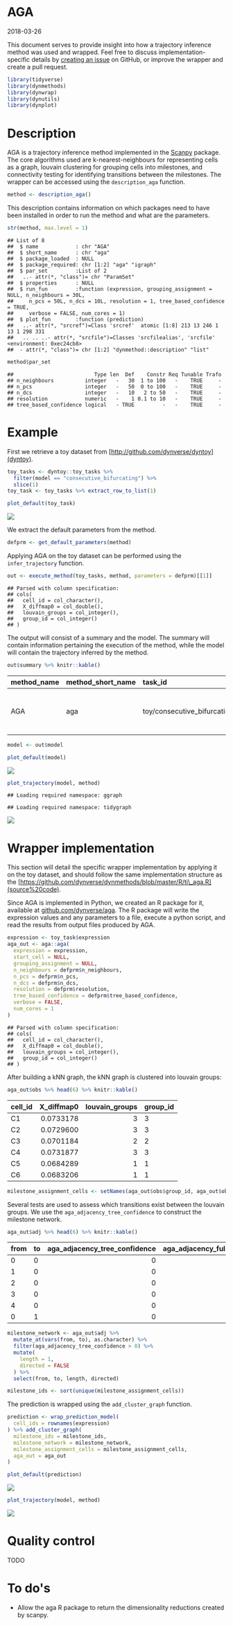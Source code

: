 AGA
================
2018-03-26

This document serves to provide insight into how a trajectory inference method was used and wrapped. Feel free to discuss implementation-specific details by [creating an issue](https://github.com/dynverse/dynmethods/issues) on GitHub, or improve the wrapper and create a pull request.

``` r
library(tidyverse)
library(dynmethods)
library(dynwrap)
library(dynutils)
library(dynplot)
```

Description
===========

AGA is a trajectory inference method implemented in the [Scanpy](https://scanpy.readthedocs.io/en/latest/) package. The core algorithms used are k-nearest-neighbours for representing cells as a graph, louvain clustering for grouping cells into milestones, and connectivity testing for identifying transitions between the milestones. The wrapper can be accessed using the `description_aga` function.

``` r
method <- description_aga()
```

This description contains information on which packages need to have been installed in order to run the method and what are the parameters.

``` r
str(method, max.level = 1)
```

    ## List of 8
    ##  $ name            : chr "AGA"
    ##  $ short_name      : chr "aga"
    ##  $ package_loaded  : NULL
    ##  $ package_required: chr [1:2] "aga" "igraph"
    ##  $ par_set         :List of 2
    ##   ..- attr(*, "class")= chr "ParamSet"
    ##  $ properties      : NULL
    ##  $ run_fun         :function (expression, grouping_assignment = NULL, n_neighbours = 30L, 
    ##     n_pcs = 50L, n_dcs = 10L, resolution = 1, tree_based_confidence = TRUE, 
    ##     verbose = FALSE, num_cores = 1)  
    ##  $ plot_fun        :function (prediction)  
    ##   ..- attr(*, "srcref")=Class 'srcref'  atomic [1:8] 213 13 246 1 13 1 298 331
    ##   .. .. ..- attr(*, "srcfile")=Classes 'srcfilealias', 'srcfile' <environment: 0xec24cb8> 
    ##  - attr(*, "class")= chr [1:2] "dynmethod::description" "list"

``` r
method$par_set
```

    ##                          Type len  Def    Constr Req Tunable Trafo
    ## n_neighbours          integer   -   30  1 to 100   -    TRUE     -
    ## n_pcs                 integer   -   50  0 to 100   -    TRUE     -
    ## n_dcs                 integer   -   10   2 to 50   -    TRUE     -
    ## resolution            numeric   -    1 0.1 to 10   -    TRUE     -
    ## tree_based_confidence logical   - TRUE         -   -    TRUE     -

Example
=======

First we retrieve a toy dataset from [http://github.com/dynverse/dyntoy](dyntoy).

``` r
toy_tasks <- dyntoy::toy_tasks %>% 
  filter(model == "consecutive_bifurcating") %>% 
  slice(1)
toy_task <- toy_tasks %>% extract_row_to_list(1)

plot_default(toy_task)
```

![](aga_files/figure-markdown_github/unnamed-chunk-5-1.png)

We extract the default parameters from the method.

``` r
defprm <- get_default_parameters(method)
```

Applying AGA on the toy dataset can be performed using the `infer_trajectory` function.

``` r
out <- execute_method(toy_tasks, method, parameters = defprm)[[1]]
```

    ## Parsed with column specification:
    ## cols(
    ##   cell_id = col_character(),
    ##   X_diffmap0 = col_double(),
    ##   louvain_groups = col_integer(),
    ##   group_id = col_integer()
    ## )

The output will consist of a summary and the model. The summary will contain information pertaining the execution of the method, while the model will contain the trajectory inferred by the method.

``` r
out$summary %>% knitr::kable()
```

| method\_name | method\_short\_name | task\_id                        |  time\_sessionsetup|  time\_preprocessing|  time\_method|  time\_postprocessing|  time\_wrapping|  time\_sessioncleanup| error |  num\_files\_created|  num\_setseed\_calls| prior\_df                                                   |
|:-------------|:--------------------|:--------------------------------|-------------------:|--------------------:|-------------:|---------------------:|---------------:|---------------------:|:------|--------------------:|--------------------:|:------------------------------------------------------------|
| AGA          | aga                 | toy/consecutive\_bifurcating\_1 |           0.0130212|             8.65e-05|       1.43611|             0.2281947|       0.0001907|             0.0005667| NULL  |                    0|                    0| list(prior\_type = logical(0), prior\_names = character(0)) |

``` r
model <- out$model 

plot_default(model)
```

![](aga_files/figure-markdown_github/unnamed-chunk-8-1.png)

``` r
plot_trajectory(model, method)
```

    ## Loading required namespace: ggraph

    ## Loading required namespace: tidygraph

![](aga_files/figure-markdown_github/unnamed-chunk-8-2.png)

Wrapper implementation
======================

This section will detail the specific wrapper implementation by applying it on the toy dataset, and should follow the same implementation structure as the [https://github.com/dynverse/dynmethods/blob/master/R/ti\_aga.R](source%20code).

Since AGA is implemented in Python, we created an R package for it, available at [github.com/dynverse/aga](https://github.com/dynverse/aga). The R package will write the expression values and any parameters to a file, execute a python script, and read the results from output files produced by AGA.

``` r
expression <- toy_task$expression
aga_out <- aga::aga(
  expression = expression,
  start_cell = NULL,
  grouping_assignment = NULL,
  n_neighbours = defprm$n_neighbours,
  n_pcs = defprm$n_pcs,
  n_dcs = defprm$n_dcs,
  resolution = defprm$resolution,
  tree_based_confidence = defprm$tree_based_confidence,
  verbose = FALSE,
  num_cores = 1
)
```

    ## Parsed with column specification:
    ## cols(
    ##   cell_id = col_character(),
    ##   X_diffmap0 = col_double(),
    ##   louvain_groups = col_integer(),
    ##   group_id = col_integer()
    ## )

After building a kNN graph, the kNN graph is clustered into louvain groups:

``` r
aga_out$obs %>% head(6) %>% knitr::kable()
```

| cell\_id |  X\_diffmap0|  louvain\_groups| group\_id |
|:---------|------------:|----------------:|:----------|
| C1       |    0.0733178|                3| 3         |
| C2       |    0.0729600|                3| 3         |
| C3       |    0.0701184|                2| 2         |
| C4       |    0.0731877|                3| 3         |
| C5       |    0.0684289|                1| 1         |
| C6       |    0.0683206|                1| 1         |

``` r
milestone_assignment_cells <- setNames(aga_out$obs$group_id, aga_out$obs$cell_id)
```

Several tests are used to assess which transitions exist between the louvain groups. We use the `aga_adjacency_tree_confidence` to construct the milestone network.

``` r
aga_out$adj %>% head(6) %>% knitr::kable()
```

| from | to  |  aga\_adjacency\_tree\_confidence|  aga\_adjacency\_full\_confidence|  aga\_adjacency\_full\_attachedness|
|:-----|:----|---------------------------------:|---------------------------------:|-----------------------------------:|
| 0    | 0   |                                 0|                         0.0000000|                                   0|
| 1    | 0   |                                 0|                         0.0000000|                                   0|
| 2    | 0   |                                 0|                         0.0000000|                                   0|
| 3    | 0   |                                 0|                         0.2819045|                                  28|
| 4    | 0   |                                 0|                         1.0000000|                                 213|
| 0    | 1   |                                 0|                         0.0000000|                                   0|

``` r
milestone_network <- aga_out$adj %>%
  mutate_at(vars(from, to), as.character) %>%
  filter(aga_adjacency_tree_confidence > 0) %>%
  mutate(
    length = 1,
    directed = FALSE
  ) %>%
  select(from, to, length, directed)

milestone_ids <- sort(unique(milestone_assignment_cells))
```

The prediction is wrapped using the `add_cluster_graph` function.

``` r
prediction <- wrap_prediction_model(
  cell_ids = rownames(expression)
) %>% add_cluster_graph(
  milestone_ids = milestone_ids,
  milestone_network = milestone_network,
  milestone_assignment_cells = milestone_assignment_cells,
  aga_out = aga_out
)

plot_default(prediction)
```

![](aga_files/figure-markdown_github/unnamed-chunk-12-1.png)

``` r
plot_trajectory(model, method)
```

![](aga_files/figure-markdown_github/unnamed-chunk-12-2.png)

Quality control
===============

TODO

To do's
=======

-   Allow the aga R package to return the dimensionality reductions created by scanpy.
